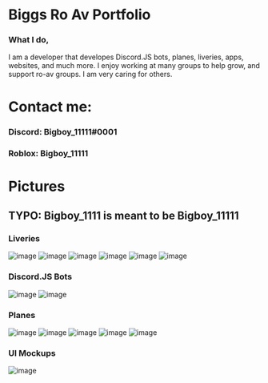 # Biggs Ro Av Portfolio

### What I do,
I am a developer that developes Discord.JS bots, planes, liveries, apps, websites, and much more.
I enjoy working at many groups to help grow, and support ro-av groups. I am very caring for others.


# Contact me:
### Discord: Bigboy_11111#0001
### Roblox: Bigboy_11111


# Pictures
## TYPO: Bigboy_1111 is meant to be Bigboy_11111


### Liveries

![image](https://user-images.githubusercontent.com/79596269/121393981-e306af00-c91e-11eb-8305-13814773d90a.png)
![image](https://user-images.githubusercontent.com/79596269/121394001-e9952680-c91e-11eb-9829-cf9877a340ff.png)
![image](https://user-images.githubusercontent.com/79596269/121394020-ee59da80-c91e-11eb-9eff-7ef775b02008.png)
![image](https://user-images.githubusercontent.com/79596269/121394034-f285f800-c91e-11eb-94a8-e36af3f523be.png)
![image](https://user-images.githubusercontent.com/79596269/121394052-f6197f00-c91e-11eb-9518-d38efbd99544.png)
![image](https://user-images.githubusercontent.com/79596269/121394194-18ab9800-c91f-11eb-920c-cf2fc869dcc8.png)


### Discord.JS Bots

![image](https://user-images.githubusercontent.com/79596269/121394731-a12a3880-c91f-11eb-9be7-6e46d0551e81.png)
![image](https://user-images.githubusercontent.com/79596269/121394923-d898e500-c91f-11eb-85a7-7cbbd9916a69.png)

### Planes

![image](https://user-images.githubusercontent.com/79596269/121395176-1d248080-c920-11eb-881e-ceb5621a2c08.png)
![image](https://user-images.githubusercontent.com/79596269/121395232-32011400-c920-11eb-93b4-f73979b86765.png)
![image](https://user-images.githubusercontent.com/79596269/121395316-480ed480-c920-11eb-9af7-610b6d4d580f.png)
![image](https://user-images.githubusercontent.com/79596269/121395360-56f58700-c920-11eb-8d2f-49d734d43711.png)
![image](https://user-images.githubusercontent.com/79596269/121395480-7ab8cd00-c920-11eb-90d0-70f9a1796a4d.png)

### UI Mockups

![image](https://user-images.githubusercontent.com/79596269/121396171-1b0ef180-c921-11eb-850c-ae3bbcd2aebf.png)
